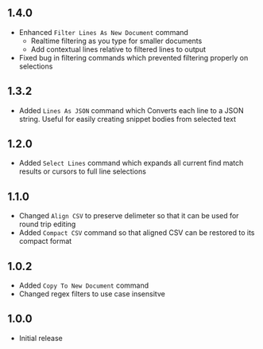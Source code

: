 ## 1.4.0
- Enhanced `Filter Lines As New Document` command
  - Realtime filtering as you type for smaller documents
  - Add contextual lines relative to filtered lines to output
- Fixed bug in filtering commands which prevented filtering properly on selections
## 1.3.2
- Added `Lines As JSON` command which Converts each line to a JSON string.  Useful for easily creating snippet bodies from selected text
## 1.2.0
- Added `Select Lines` command which expands all current find match results or cursors to full line selections
## 1.1.0
- Changed `Align CSV` to preserve delimeter so that it can be used for round trip editing
- Added `Compact CSV` command so that aligned CSV can be restored to its compact format
## 1.0.2
- Added `Copy To New Document` command
- Changed regex filters to use case insensitve
## 1.0.0
- Initial release  






